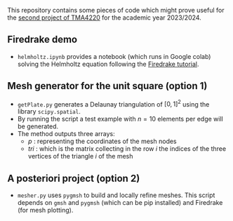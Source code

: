 This repository contains some pieces of code which might prove useful for the [second project of TMA4220](https://wiki.math.ntnu.no/tma4220/2023h/project) for the academic year 2023/2024.

## Firedrake demo

- `helmholtz.ipynb` provides a notebook (which runs in Google colab) solving the Helmholtz equation following the [Firedrake tutorial](https://www.firedrakeproject.org/demos/helmholtz.py.html). 

## Mesh generator for the unit square (option 1)
- `getPlate.py` generates a Delaunay triangulation of $[0,1]^2$ using the library `scipy.spatial`.
- By running the script a test example with $n=10$ elements per edge will be generated.
- The method outputs three arrays:
  - $p$ : representing the coordinates of the mesh nodes
  - $tri$ : which is the matrix collecting in the row $i$ the indices of the three vertices of the triangle $i$ of the mesh

## A posteriori project (option 2)

- `mesher.py` uses `pygmsh` to build and locally refine meshes. This script depends on `gmsh` and `pygmsh` (which can be pip installed) and Firedrake (for mesh plotting).